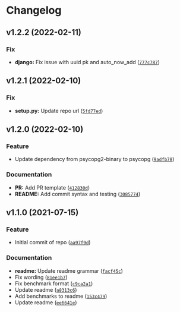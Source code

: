 # Changelog

<!--next-version-placeholder-->

## v1.2.2 (2022-02-11)
### Fix
* **django:** Fix issue with uuid pk and auto_now_add ([`777c787`](https://github.com/cedar-team/django-bulk-load/commit/777c787e501ff6528b921c3f97bc9b1fb990f35e))

## v1.2.1 (2022-02-10)
### Fix
* **setup.py:** Update repo url ([`5fd77ed`](https://github.com/cedar-team/django-bulk-load/commit/5fd77ed5ed0f01b615d1a4ae0a8ebc965c3530fb))

## v1.2.0 (2022-02-10)
### Feature
* Update dependency from psycopg2-binary to psycopg ([`9adfb78`](https://github.com/cedar-team/django-bulk-load/commit/9adfb788028c1cab1530ec2f412258f90e11c712))

### Documentation
* **PR:** Add PR template ([`412830d`](https://github.com/cedar-team/django-bulk-load/commit/412830d3eb1842a13abde92645b0b81901050932))
* **README:** Add commit syntax and testing ([`3085774`](https://github.com/cedar-team/django-bulk-load/commit/30857741475423bc664db740f789bb2ebfb47083))

## v1.1.0 (2021-07-15)
### Feature
* Initial commit of repo ([`aa97f9d`](https://github.com/cedar-team/django-bulk-load/commit/aa97f9dd42e169538c41b599efd4056f14ef8a43))

### Documentation
* **readme:** Update readme grammar ([`facf45c`](https://github.com/cedar-team/django-bulk-load/commit/facf45c0d89405020709d14196300dcab17422b6))
* Fix wording ([`81ee1b7`](https://github.com/cedar-team/django-bulk-load/commit/81ee1b716569e62d7b58e099b8628f98a0d38444))
* Fix benchmark format ([`c9ca2a1`](https://github.com/cedar-team/django-bulk-load/commit/c9ca2a1e23e31832e5fd7e7f02bf23a294edaa3a))
* Update readme ([`a8313c6`](https://github.com/cedar-team/django-bulk-load/commit/a8313c6d0cea2fabe4b80039957d3f5d04ad8d74))
* Add benchmarks to readme ([`153c479`](https://github.com/cedar-team/django-bulk-load/commit/153c47908e245878c8995ce31641e2898eddda62))
* Update readme ([`ee6641e`](https://github.com/cedar-team/django-bulk-load/commit/ee6641e3f3fc44d7e9c6cce58136b7be557992c9))
